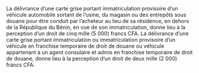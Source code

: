 La délivrance d’une carte grise portant immatriculation provisoire d’un véhicule automobile sortant de l’usine, du magasin ou des entrepôts sous douane pour être conduit par l’acheteur au lieu de sa résidence, en dehors de la République du Bénin, en vue de son immatriculation, donne lieu à la perception d’un droit de cinq mille (5 000) francs CFA.
La délivrance d’une carte grise portant immatriculation ou immatriculation provisoire d’un véhicule en franchise temporaire de droit de douane ou véhicule appartenant à un agent consulaire et admis en franchise temporaire de droit de douane, donne lieu à la perception d’un droit de deux mille (2 000) francs CFA.